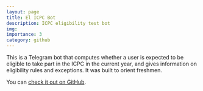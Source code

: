 ```yaml
---
layout: page
title: El ICPC Bot
description: ICPC eligibility test bot 
img:
importance: 3
category: github
---
```


This is a Telegram bot that computes whether a user is expected to be
eligible to take part in the ICPC in the current year, and gives
information on eligibility rules and exceptions. It was built to orient
freshmen.

You can [check it out on GitHub](https://github.com/almeidaraul/elbot/).
